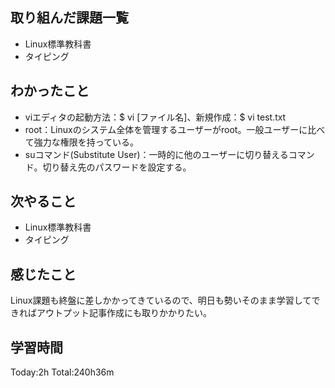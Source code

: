 ## 取り組んだ課題一覧
 - Linux標準教科書
 - タイピング
## わかったこと
 - viエディタの起動方法：$ vi [ファイル名]、新規作成：$ vi test.txt
 - root：Linuxのシステム全体を管理するユーザーがroot。一般ユーザーに比べて強力な権限を持っている。
 - suコマンド(Substitute User)：一時的に他のユーザーに切り替えるコマンド。切り替え先のパスワードを設定する。

## 次やること
 - Linux標準教科書
 - タイピング
## 感じたこと
Linux課題も終盤に差しかかってきているので、明日も勢いそのまま学習してできればアウトプット記事作成にも取りかかりたい。
## 学習時間
Today:2h  Total:240h36m